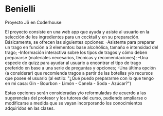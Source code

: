 # Benielli
 Proyecto JS en Coderhouse

El proyecto consiste en una web app que ayuda y asiste al usuario en la selección de los ingredientes para un cocktail y en su preparación.
Básicamente, se ofrecen las siguientes opciones:
-Asistente para preparar un trago en función a 3 elementos: base alcohólica, tamaño e intensidad del trago;
-Información interactiva sobre los tipos de tragos y cómo deben prepararse (materiales necesarios, técnicas y recomendaciones);
-Una especie de quizz para ayudar al usuario a encontrar el tipo de trago preferido en base a una serie de preguntas y opciones;
-Una última opción (a considerar) que recomienda tragos a partir de las botellas y/o recursos que posee el usuario
 (al estilo: "¿Qué puedo prepararme con lo que tengo en mi casa: Gin - Bourbon - Limón - Canela - Soda - Azúcar?")

Estas opciones serán consideradas y/o reformuladas de acuerdo a las sugerencias del profesor y los tutores del curso,
pudiendo ampliarse o modificarse a medida que se vayan incorporando los conocimientos adquiridos en las clases.